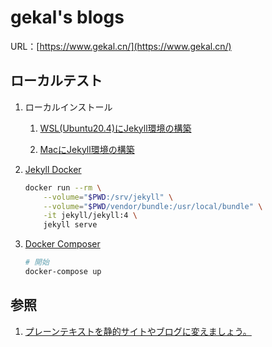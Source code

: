 # gekal's blogs

URL：[https://www.gekal.cn/](https://www.gekal.cn/)

## ローカルテスト

1. ローカルインストール

    1. [WSL(Ubuntu20.4)にJekyll環境の構築](https://www.gekal.cn/blogs/2019/11/29/jekyll-wsl-ubuntu18.html)

    2. [MacにJekyll環境の構築](https://www.gekal.cn/blogs/2019/01/01/jekyll-mac.html)

2. [Jekyll Docker](https://github.com/envygeeks/jekyll-docker)

    ```bash
    docker run --rm \
        --volume="$PWD:/srv/jekyll" \
        --volume="$PWD/vendor/bundle:/usr/local/bundle" \
        -it jekyll/jekyll:4 \
        jekyll serve
    ```

3. [Docker Composer](docker-compose.yaml)

    ```bash
    # 開始
    docker-compose up
    ```

## 参照

1. [プレーンテキストを静的サイトやブログに変えましょう。](http://jekyllrb-ja.github.io/)
